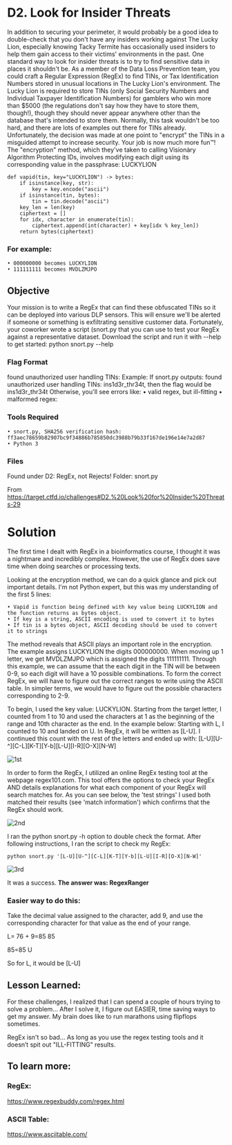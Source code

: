 # D2. Look for Insider Threats

In addition to securing your perimeter, it would probably be a good idea to double-check that you don't have any insiders working against The Lucky Lion, especially knowing Tacky Termite has occasionally used insiders to help them gain access to their victims' environments in the past.
One standard way to look for insider threats is to try to find sensitive data in places it shouldn't be. As a member of the Data Loss Prevention team, you could craft a Regular Expression (RegEx) to find TINs, or Tax Identification Numbers stored in unusual locations in The Lucky Lion's environment. The Lucky Lion is required to store TINs (only Social Security Numbers and Individual Taxpayer Identification Numbers) for gamblers who win more than $5000 (the regulations don't say how they have to store them, though!), though they should never appear anywhere other than the database that's intended to store them.
Normally, this task wouldn't be too hard, and there are lots of examples out there for TINs already. Unfortunately, the decision was made at one point to "encrypt" the TINs in a misguided attempt to increase security. Your job is now much more fun™!
The "encryption" method, which they've taken to calling Visionàry Algorithm Protecting IDs, involves modifying each digit using its corresponding value in the passphrase: LUCKYLION
```
def vapid(tin, key="LUCKYLION") -> bytes:
    if isinstance(key, str):
        key = key.encode("ascii")
    if isinstance(tin, bytes):
        tin = tin.decode("ascii")
    key_len = len(key)
    ciphertext = []
    for idx, character in enumerate(tin):
        ciphertext.append(int(character) + key[idx % key_len])
    return bytes(ciphertext)
```
    
### For example:
	• 000000000 becomes LUCKYLION
	• 111111111 becomes MVDLZMJPO
## Objective
Your mission is to write a RegEx that can find these obfuscated TINs so it can be deployed into various DLP sensors. This will ensure we'll be alerted if someone or something is exfiltrating sensitive customer data.
Fortunately, your coworker wrote a script (snort.py that you can use to test your RegEx against a representative dataset. Download the script and run it with --help to get started:
python snort.py --help

### Flag Format
found unauthorized user handling TINs: <flag> Example: If snort.py outputs: found unauthorized user handling TINs: ins1d3r_thr34t, then the flag would be ins1d3r_thr34t
Otherwise, you'll see errors like:
	• valid regex, but ill-fitting
	• malformed regex: <error message>
### Tools Required
	• snort.py, SHA256 verification hash: ff3aec78659b82907bc9f34886b785850dc3988b79b33f167de196e14e7a2d87
	• Python 3

### Files
Found under D2: RegEx, not Rejects! Folder: snort.py

From <https://target.ctfd.io/challenges#D2.%20Look%20for%20Insider%20Threats-29> 


# Solution

The first time I dealt with RegEx in a bioinformatics course, I thought it was a nightmare and incredibly complex. However, the use of RegEx does save time when doing searches or processing texts. 

Looking at the encryption method, we can do a quick glance and pick out important details. I'm not Python expert, but this was my understanding of the first 5 lines: 

	• Vapid is function being defined with key value being LUCKYLION and the function returns as bytes object.
	• If key is a string, ASCII encoding is used to convert it to bytes
	• If tin is a bytes object, ASCII decoding should be used to convert it to strings

The method reveals that ASCII plays an important role in the encryption. The example assigns LUCKYLION the digits 000000000. When moving up 1 letter, we get MVDLZMJPO which is assigned the digits 111111111. Through this example, we can assume that the each digit in the TIN will be between 0-9, so each digit will have a 10 possible combinations. To form the correct RegEx, we will have to  figure out the correct ranges to write using the ASCII table. In simpler terms, we would have to figure out the possible characters corresponding to 2-9. 

To begin, I used the key value: LUCKYLION. Starting from the target letter, I counted from 1 to 10 and used the characters at 1 as the beginning of the range and 10th character as the end. In the example below: Starting with L, I counted to 10 and landed on U. In RegEx, it will be written as [L-U]. I continued this count with the rest of the letters and ended up with: [L-U][U-^][C-L][K-T][Y-b][L-U][I-R][O-X][N-W]

![1st](https://github.com/user-attachments/assets/5af12b2b-e002-4792-a269-d2af0e1c5b70)


In order to form the RegEx, I utilized an online RegEx testing tool at the webpage regex101.com. This tool offers the options to check your RegEx AND details explanations for what each component of your RegEx will search matches for. As you can see below, the 'test strings' I used both matched their results (see 'match information') which confirms that the RegEx should work.

![2nd](https://github.com/user-attachments/assets/bfe8cc60-c59c-41db-b59b-e16d58e8deb6)


I ran the python snort.py -h option to double check the format. After following instructions, I ran the script to check my RegEx: 
 ```
python snort.py '[L-U][U-^][C-L][K-T][Y-b][L-U][I-R][O-X][N-W]'
```

![3rd](https://github.com/user-attachments/assets/bb379d93-6823-44f4-b58e-734bd5cc05ed)



It was a success. **The answer was: RegexRanger**


### Easier way to do this: 

Take the decimal value assigned to the character, add 9, and use the corresponding character for that value as the end of your range. 

L= 76 + 9=85 85

85=85 U

So for L, it would be [L-U]


## Lesson Learned:

For these challenges, I realized that I can spend a couple of hours trying to solve a problem… After I solve it, I figure out EASIER, time saving ways to get my answer. My brain does like to run marathons using flipflops sometimes. 

RegEx isn't so bad… As long as you use the regex testing tools and it doesn’t spit out "ILL-FITTING" results. 



## To learn more:

### RegEx:

https://www.regexbuddy.com/regex.html

### ASCII Table:

https://www.asciitable.com/


